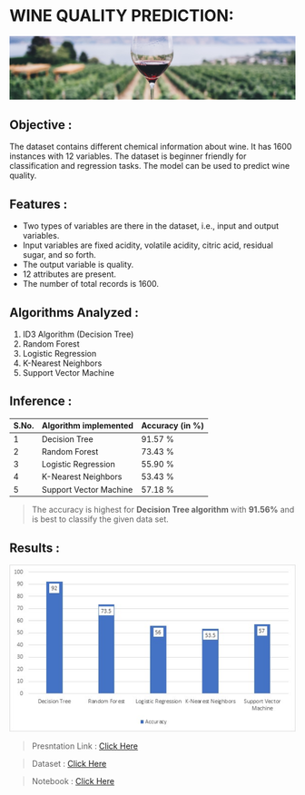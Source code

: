 # WINE QUALITY PREDICTION:

![](./cover.jpeg)

## Objective :

The dataset contains different chemical information about wine. It has 1600 instances with 12 variables. The dataset is beginner friendly for classification and regression tasks. The model can be used to predict wine quality.

## Features :

- Two types of variables are there in the dataset, i.e., input and output variables.
- Input variables are fixed acidity, volatile acidity, citric acid, residual sugar, and so forth.
- The output variable is quality.
- 12 attributes are present.
- The number of total records is 1600.

## Algorithms Analyzed :

1. ID3 Algorithm (Decision Tree)
2. Random Forest
3. Logistic Regression
4. K-Nearest Neighbors
5. Support Vector Machine

## Inference :

| S.No. | Algorithm implemented  | Accuracy (in %) |
| ----- | ---------------------- | --------------- |
| 1     | Decision Tree          | 91.57 %         |
| 2     | Random Forest          | 73.43 %         |
| 3     | Logistic Regression    | 55.90 %         |
| 4     | K-Nearest Neighbors    | 53.43 %         |
| 5     | Support Vector Machine | 57.18 %         |

> The accuracy is highest for **Decision Tree algorithm** with **91.56%** and is best to classify the given data set.

## Results :

![](./Results.jpeg)

> Presntation Link : [Click Here](https://docs.google.com/presentation/d/1HPokI8aAs1ntUwofjAbzkyw99P-W5g_33PK_SmDbpto/edit?usp=sharing)

> Dataset : [Click Here](./winequality-red.csv)

> Notebook : [Click Here](./Machine_Learning_Project.ipynb)
